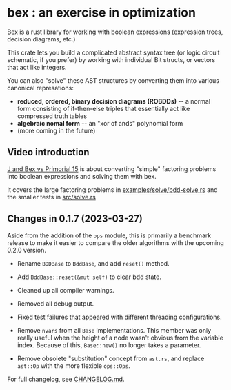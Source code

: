 # bex : an exercise in optimization

Bex is a rust library for working with boolean expressions
(expression trees, decision diagrams, etc.)

This crate lets you build a complicated abstract syntax tree (or logic circuit schematic, if you prefer) by working with individual Bit structs, or vectors that act like integers.

You can also "solve" these AST structures by converting them into various canonical represations:

  - **reduced, ordered, binary decision diagrams (ROBDDs)**
   -- a normal form consisting of if-then-else triples that
   essentially act like compressed truth tables
  - **algebraic nomal form**
    -- an "xor of ands" polynomial form
  - (more coming in the future)

## Video introduction

[J and Bex vs Primorial 15](https://www.youtube.com/watch?v=gtEGiq04E4Q&list=PLMVwLeG3bKmniOWnZUM2mcYKphm0ggS-C)
is about converting "simple" factoring problems into
boolean expressions and solving them with bex.

It covers the large factoring problems in [examples/solve/bdd-solve.rs](https://github.com/tangentstorm/bex/blob/main/examples/solve/bdd-solve.rs)
and the smaller tests in [src/solve.rs](https://github.com/tangentstorm/bex/blob/main/src/solve.rs)


## Changes in 0.1.7 (2023-03-27)

Aside from the addition of the `ops` module, this is primarily
a benchmark release to make it easier to compare the older
algorithms with the upcoming 0.2.0 version.

- Rename `BDDBase` to `BddBase`, and add `reset()` method.

- Add `BddBase::reset(&mut self)` to clear bdd state.

- Cleaned up all compiler warnings.

- Removed all debug output.

- Fixed test failures that appeared with different threading configurations.

- Remove `nvars` from all `Base` implementations. This member was
  only really useful when the height of a node wasn't obvious from
  the variable index. Because of this,  `Base::new()` no longer takes
  a parameter.

- Remove obsolete "substitution" concept from `ast.rs`, and replace
  `ast::Op` with the more flexible `ops::Ops`.


For full changelog, see [CHANGELOG.md](https://github.com/tangentstorm/bex/blob/main/CHANGELOG.md).
